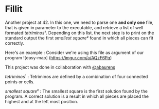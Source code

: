 # Fillit

Another project at 42. In this one, we need to parse one **and only one** file, that is given in parameter to the executable, and retrieve a list of well formated *tetriminos*¹. Depending on this list, the next step is to print on the standard output the first *smallest square*² found in which all pieces can fit correctly.

Here's an example : 
Consider we're using this file as argument of our program 
![easy-map]
(https://imgur.com/a/AQzF6Pq)

This project was done in collaboration with [@abaurens](https://github.com/abaurens)

*tetriminos*¹ : Tetriminos are defined by a combination of four connected points or cells.

*smallest square*² : The smallest square is the first solution found by the program. A correct solution is a result in which all pieces are placed the highest  and at the left most position.
